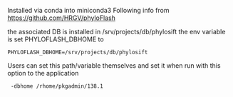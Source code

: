 Installed via conda into miniconda3
Following info from https://github.com/HRGV/phyloFlash

the associated DB is installed in /srv/projects/db/phylosift
the env variable is set PHYLOFLASH_DBHOME to
```
PHYLOFLASH_DBHOME=/srv/projects/db/phylosift
```

Users can set this path/variable themselves and set it when run
with this option to the application
```
 -dbhome /rhome/pkgadmin/138.1
```
